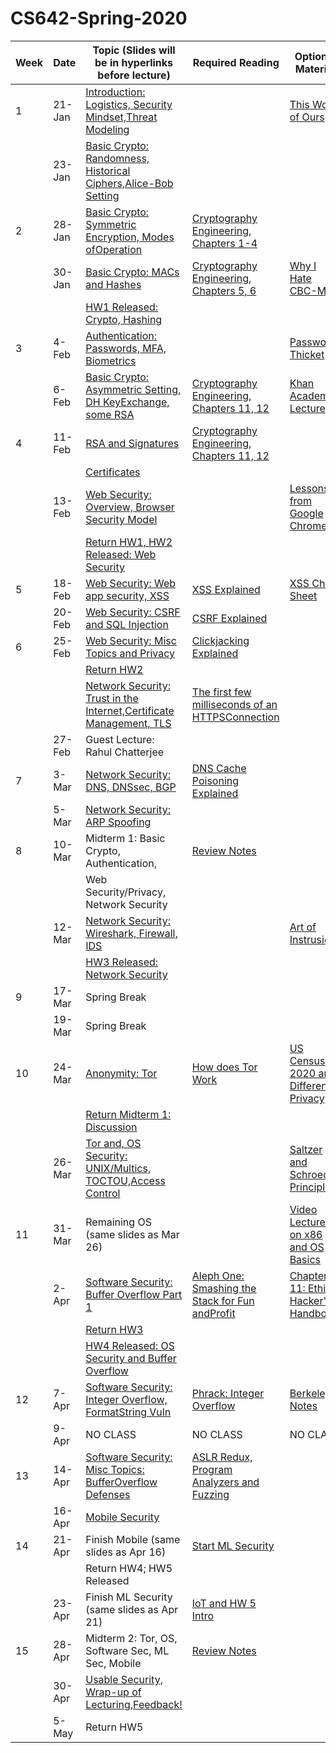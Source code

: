# CS642-Spring-2020
 

| Week  | Date| Topic (Slides will be in  hyperlinks before lecture)| Required Reading | Optional Material|
| --- | --- | --- | --- | --- |
| 1  | 21-Jan | [Introduction: Logistics, Security Mindset,Threat Modeling](Slides/cs642-lecture1a-intro.pdf) | | [This World of Ours](https://www.usenix.org/system/files/1401_08-12_mickens.pdf) |
| | 23-Jan | [Basic Crypto: Randomness, Historical Ciphers,Alice-Bob Setting](Slides/cs642-lecture-2a-crypto-intro-sp20.pdf) | | |
| 2  | 28-Jan | [Basic Crypto: Symmetric Encryption, Modes ofOperation](Slides/cs642-lecture-3a-symmetric-encrypt-sp19.pdf) | [Cryptography Engineering, Chapters 1-4](https://onlinelibrary-wiley-com.ezproxy.library.wisc.edu/doi/pdf/10.1002/9781118722367) | |
| | 30-Jan | [Basic Crypto: MACs and Hashes](Slides/cs642-lecture4a-MACHashStart-sp19.pdf) | [Cryptography Engineering, Chapters 5, 6](https://onlinelibrary-wiley-com.ezproxy.library.wisc.edu/doi/pdf/10.1002/9781118722367) | [Why I Hate CBC-MAC](https://blog.cryptographyengineering.com/2013/02/15/why-i-hate-cbc-mac/) |
| |  | [HW1 Released: Crypto, Hashing](Slides/cs642-lecture4a-MACHashStart-sp19.pdf) | | |
| 3  | 4-Feb  | [Authentication: Passwords, MFA, Biometrics](Slides/CS642-UserAuthentication.pdf) | | [Password Thicket](http://www.preibusch.de/publications/Bonneau_Preibusch__password_thicket.pdf) |
| | 6-Feb  | [Basic Crypto: Asymmetric Setting, DH KeyExchange, some RSA](Slides/cs642-lecture5a-PKI-sp19.pdf) | [Cryptography Engineering, Chapters 11, 12](https://onlinelibrary-wiley-com.ezproxy.library.wisc.edu/doi/pdf/10.1002/9781118722367) | [Khan Academy Lecture](https://www.khanacademy.org/computing/computer-science/cryptography/modern-crypt/v/the-fundamental-theorem-of-arithmetic-1) |
| 4  | 11-Feb | [RSA and Signatures](Slides/CS642-RSA_Signatures.pdf) | [Cryptography Engineering, Chapters 11, 12](https://onlinelibrary-wiley-com.ezproxy.library.wisc.edu/doi/pdf/10.1002/9781118722367) | |
| |  | [Certificates](Slides/cs642-lecture5b-finishPKI-sp19.pdf) | | |
| | 13-Feb | [Web Security: Overview, Browser Security Model](Slides/cs642-lecture7a-WebSecurityOverviewBrowserModel-sp19.pdf) | | [Lessons from Google Chrome](http://www.adambarth.com/papers/2009/reis-barth-pizano.pdf) |
| |  | [Return HW1, HW2 Released: Web Security](Slides/cs642-lecture7a-WebSecurityOverviewBrowserModel-sp19.pdf) | | |
| 5  | 18-Feb | [Web Security: Web app security, XSS](Slides/cs642-lecture7b-WebAppSec-XSS-sp19.pdf) | [XSS Explained](http://pages.cs.wisc.edu/~rist/642-fall-2014/CSS.pdf) | [XSS Cheat Sheet](https://owasp.org/www-community/xss-filter-evasion-cheatsheet) |
| | 20-Feb | [Web Security: CSRF and SQL Injection](Slides/cs642-lecture7b-WebAppSec-XSS-sp19.pdf) | [CSRF Explained](https://owasp.org/www-community/attacks/csrf) | |
| 6  | 25-Feb | [Web Security: Misc Topics and Privacy](Slides/cs642-lecture7c-WebPrivacy-sp20.pdf) | [Clickjacking Explained](http://index-of.co.uk/Clickjacking/ijais12-450793.pdf) | |
| |  | [Return HW2](Slides/cs642-lecture7c-WebPrivacy-sp20.pdf) | | |
| |  | [Network Security: Trust in the Internet,Certificate Management, TLS](Slides/CS642-NetworkSecurity-Certificates.pdf) | [The first few milliseconds of an HTTPSConnection](http://www.moserware.com/2009/06/first-few-milliseconds-of-https.html) | |
| | 27-Feb | Guest Lecture: Rahul  Chatterjee| | |
| 7  | 3-Mar  | [Network Security: DNS, DNSsec, BGP](Slides/CS642_NetworkSecurity_DNSBGP.pdf) | [DNS Cache Poisoning Explained](http://unixwiz.net/techtips/iguide-kaminsky-dns-vuln.html) | |
| | 5-Mar  | [Network Security: ARP Spoofing](Slides/CS642-NetworkSec-IPARPSpoof.pdf) | | |
| 8  | 10-Mar | Midterm 1: Basic Crypto, Authentication,| [Review Notes](Slides/cs642_wi20_midterm1_review.pdf) | |
| |  | Web Security/Privacy,  Network Security | | |
| | 12-Mar | [Network Security: Wireshark, Firewall, IDS](Slides/CS642_NetworkSec_WiFiFirewallIDS.pdf) | | [Art of Instrusion](https://repo.zenk-security.com/Magazine%20E-book/Kevin_Mitnick_-_The_Art_of_Intrusion.pdf) |
| |  | [HW3 Released: Network Security](Slides/CS642_NetworkSec_WiFiFirewallIDS.pdf) | | |
| 9  | 17-Mar | Spring Break| | |
| | 19-Mar | Spring Break| | |
| 10 | 24-Mar | [Anonymity: Tor](Slides/CS642_Anonymity.pdf) | [How does Tor Work](https://robertheaton.com/2019/04/06/how-does-tor-work/) | [US Census 2020 and Differential Privacy](https://www.sciencemag.org/news/2019/01/can-set-equations-keep-us-census-data-private) |
| |  | [Return Midterm 1: Discussion](Slides/CS642_Anonymity.pdf) | | |
| | 26-Mar | [Tor and, OS Security: UNIX/Multics, TOCTOU,Access Control](Slides/CS642-OSSec.pdf) | | [Saltzer and Schroeder Principles](https://adam.shostack.org/blog/the-security-principles-of-saltzer-and-schroeder/) |
| 11 | 31-Mar | Remaining OS (same slides  as Mar 26) | | [Video Lectures on x86 and OS Basics](https://www.youtube.com/watch?v%3DMODo6C62oCc%26list%3DPLXWSQNiNZS9RChAFurt2MtDkRhE43TCVw) |
| | 2-Apr  | [Software Security: Buffer Overflow Part 1](Slides/CS642_SoftwareSecurity_StackSmash.pdf) | [Aleph One: Smashing the Stack for Fun andProfit](http://www-inst.eecs.berkeley.edu/~cs161/fa08/papers/stack_smashing.pdf) | [Chapter 11: Ethical Hacker's Handbook](http://pages.cs.wisc.edu/~swift/classes/cs642-sp19/wiki/uploads/Main/ReadingList/gray-hat-hacking.pdf) |
|  |  | [Return HW3](Slides/CS642_SoftwareSecurity_StackSmash.pdf) | | |
| |  |  [HW4 Released: OS Security and Buffer Overflow](Slides/CS642_SoftwareSecurity_StackSmash.pdf) | | |
| 12 | 7-Apr  | [Software Security: Integer Overflow, FormatString Vuln](Slides/cs642-FormatStringIntOverflow.pdf) | [Phrack: Integer Overflow](http://phrack.org/issues/60/10.html) | [Berkeley Notes](http://www-inst.eecs.berkeley.edu/~cs161/fa05/Notes/implflaws.pdf) |
| | 9-Apr  | NO CLASS | NO CLASS | NO CLASS |
| 13 | 14-Apr | [Software Security: Misc Topics: BufferOverflow Defenses](Slides/cs642-lecture8c-BufferOverflowDefenses-sp20.pdf) | [ASLR Redux, Program Analyzers and Fuzzing](Slides/CS642_SoftwareSecurity_FuzzingPgmAnalysis.pdf) | |
| | 16-Apr | [Mobile Security](Slides/cs642-MobileSecurity-sp20.pdf) | | |
| 14 | 21-Apr | Finish Mobile (same slides as Apr 16) | [Start ML Security](Slides/CS642-ML_Security.pdf) | |
|  |  |  Return HW4; HW5  Released | | |
| | 23-Apr | Finish ML Security (same  slides as Apr 21)| [IoT and HW 5 Intro](Slides/CS642-IoTLab.pdf) | |
| 15 | 28-Apr | Midterm 2: Tor, OS,  Software Sec, ML Sec, Mobile| [Review Notes](Slides/m2-study.pdf) | |
| | 30-Apr | [Usable Security, Wrap-up of Lecturing,Feedback!](Slides/cs642-UsableSec-sp20.pdf) | | |
| | 5-May  | Return HW5  | | |